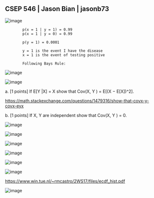 ## CSEP 546 | Jason Bian | jasonb73

![image](https://user-images.githubusercontent.com/16582383/136450304-97c3bb40-8dfc-4a4e-92af-bcebffb6ca39.png)


            p(x = 1 | y = 1) = 0.99
            p(x = 1 | y = 0) = 0.99
            
            p(y = 1) = 0.0001
            
            y = 1 is the event I have the disease
            x = 1 is the event of testing positive

            Following Bays Rule:
            
![image](https://user-images.githubusercontent.com/16582383/136450441-09f38d48-ed5e-4afc-96d9-3962bf729355.png)

![image](https://user-images.githubusercontent.com/16582383/136450327-194658c0-ca36-4a0b-b1e2-863c65abafe6.png)


   a. [1 points] If E[Y |X] = X show that Cov(X, Y ) = E[(X − E[X])^2].
   
   https://math.stackexchange.com/questions/1479316/show-that-covx-y-covx-eyx
   
   b. [1 points] If X, Y are independent show that Cov(X, Y ) = 0.
   
   ![image](https://user-images.githubusercontent.com/16582383/136343614-73c21015-f9f3-49ea-a0c8-aea5b5b5a0a7.png)
   
![image](https://user-images.githubusercontent.com/16582383/136450351-c47eca10-6540-469c-9f0c-846391e96811.png)

   ![image](https://user-images.githubusercontent.com/16582383/136449974-015facc9-d0ee-435f-97fb-0f44d6b6301c.png)
   
   
![image](https://user-images.githubusercontent.com/16582383/136450227-4529e53d-7655-440c-8ecf-2d05c9baefc4.png)

![image](https://user-images.githubusercontent.com/16582383/136453836-587586d4-3487-4d28-bde2-bae21810de08.png)

![image](https://user-images.githubusercontent.com/16582383/136457315-a8b4ae25-3bec-4383-9d91-497e30d15c8d.png)

https://www.win.tue.nl/~rmcastro/2WS17/files/ecdf_hist.pdf

![image](https://user-images.githubusercontent.com/16582383/136457277-6413682f-c735-464a-9e9a-18b23ba40273.png)













